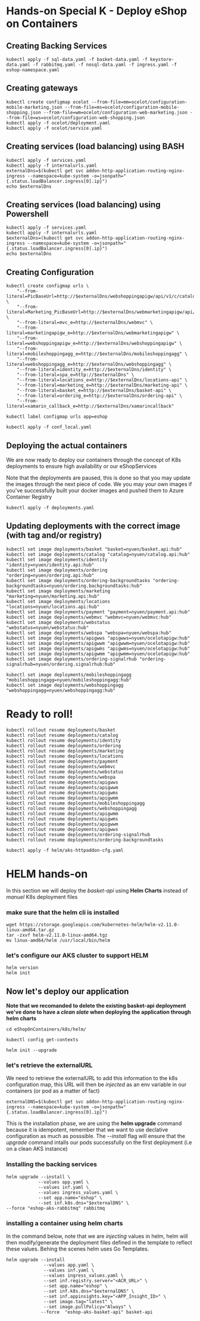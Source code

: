 # Hands-on Special K - Deploy eShop on Containers

## Creating Backing Services 
```
kubectl apply -f sql-data.yaml -f basket-data.yaml -f keystore-data.yaml -f rabbitmq.yaml -f nosql-data.yaml -f ingress.yaml -f eshop-namespace.yaml
```

## Creating gateways

```
kubectl create configmap ocelot --from-file=mm=ocelot/configuration-mobile-marketing.json --from-file=ms=ocelot/configuration-mobile-shopping.json --from-file=wm=ocelot/configuration-web-marketing.json --from-file=ws=ocelot/configuration-web-shopping.json
kubectl apply -f ocelot/deployment.yaml
kubectl apply -f ocelot/service.yaml
```

## Creating services (load balancing) using BASH
```
kubectl apply -f services.yaml
kubectl apply -f internalurls.yaml
externalDns=$(kubectl get svc addon-http-application-routing-nginx-ingress --namespace=kube-system -o=jsonpath="{.status.loadBalancer.ingress[0].ip}")
echo $externalDns
```


## Creating services (load balancing) using Powershell
```
kubectl apply -f services.yaml
kubectl apply -f internalurls.yaml
$externalDns=(kubectl get svc addon-http-application-routing-nginx-ingress --namespace=kube-system -o=jsonpath="{.status.loadBalancer.ingress[0].ip}")
echo $externalDns
```


## Creating Configuration
```
kubectl create configmap urls \
    "--from-literal=PicBaseUrl=http://$externalDns/webshoppingapigw/api/v1/c/catalog/items/[0]/pic/" \
    "--from-literal=Marketing_PicBaseUrl=http://$externalDns/webmarketingapigw/api/v1/m/campaigns/[0]/pic/" \
    "--from-literal=mvc_e=http://$externalDns/webmvc" \
    "--from-literal=marketingapigw_e=http://$externalDns/webmarketingapigw" \
    "--from-literal=webshoppingapigw_e=http://$externalDns/webshoppingapigw" \
    "--from-literal=mobileshoppingagg_e=http://$externalDns/mobileshoppingagg" \
    "--from-literal=webshoppingagg_e=http://$externalDns/webshoppingagg" \
    "--from-literal=identity_e=http://$externalDns/identity" \
    "--from-literal=spa_e=http://$externalDns" \
    "--from-literal=locations_e=http://$externalDns/locations-api" \
    "--from-literal=marketing_e=http://$externalDns/marketing-api" \
    "--from-literal=basket_e=http://$externalDns/basket-api" \
    "--from-literal=ordering_e=http://$externalDns/ordering-api" \
    "--from-literal=xamarin_callback_e=http://$externalDns/xamarincallback"

kubectl label configmap urls app=eshop

kubectl apply -f conf_local.yaml
```

## Deploying the actual containers
We are now ready to deploy our containers through the concept of K8s deployments to ensure high availability or our eShopServices

Note that the deployments are paused, this is done so that you may update the images through the next piece of code. We you may your own images if you've successfully built your docker images and pushed them to Azure Container Registry

```
kubectl apply -f deployments.yaml
```


## Updating deployments with the correct image (with tag and/or registry)
```
kubectl set image deployments/basket "basket=nyuen/basket.api:hub"
kubectl set image deployments/catalog "catalog=nyuen/catalog.api:hub"
kubectl set image deployments/identity "identity=nyuen/identity.api:hub"
kubectl set image deployments/ordering "ordering=nyuen/ordering.api:hub"
kubectl set image deployments/ordering-backgroundtasks "ordering-backgroundtasks=nyuen/ordering.backgroundtasks:hub"
kubectl set image deployments/marketing "marketing=nyuen/marketing.api:hub"
kubectl set image deployments/locations "locations=nyuen/locations.api:hub"
kubectl set image deployments/payment "payment=nyuen/payment.api:hub"
kubectl set image deployments/webmvc "webmvc=nyuen/webmvc:hub"
kubectl set image deployments/webstatus "webstatus=nyuen/webstatus:hub"
kubectl set image deployments/webspa "webspa=nyuen/webspa:hub"
kubectl set image deployments/apigwws "apigwws=nyuen/ocelotapigw:hub"
kubectl set image deployments/apigwwm "apigwwm=nyuen/ocelotapigw:hub"
kubectl set image deployments/apigwms "apigwms=nyuen/ocelotapigw:hub"
kubectl set image deployments/apigwmm "apigwmm=nyuen/ocelotapigw:hub"
kubectl set image deployments/ordering-signalrhub "ordering-signalrhub=nyuen/ordering.signalrhub:hub"

kubectl set image deployments/mobileshoppingagg "mobileshoppingagg=nyuen/mobileshoppingagg:hub"
kubectl set image deployments/webshoppingagg "webshoppingagg=nyuen/webshoppingagg:hub"
```

# Ready to roll!
```
kubectl rollout resume deployments/basket
kubectl rollout resume deployments/catalog
kubectl rollout resume deployments/identity
kubectl rollout resume deployments/ordering
kubectl rollout resume deployments/marketing
kubectl rollout resume deployments/locations
kubectl rollout resume deployments/payment
kubectl rollout resume deployments/webmvc
kubectl rollout resume deployments/webstatus
kubectl rollout resume deployments/webspa
kubectl rollout resume deployments/apigwws
kubectl rollout resume deployments/apigwwm
kubectl rollout resume deployments/apigwms
kubectl rollout resume deployments/apigwmm
kubectl rollout resume deployments/mobileshoppingagg
kubectl rollout resume deployments/webshoppingagg
kubectl rollout resume deployments/apigwmm
kubectl rollout resume deployments/apigwms
kubectl rollout resume deployments/apigwwm
kubectl rollout resume deployments/apigwws
kubectl rollout resume deployments/ordering-signalrhub
kubectl rollout resume deployments/ordering-backgroundtasks

kubectl apply -f helm/aks-httpaddon-cfg.yaml
```

# HELM hands-on
In this section we will deploy the _basket-api_ using **Helm Charts** instead of _manuel_ K8s deployment files

### make sure that the helm cli is installed

```
wget https://storage.googleapis.com/kubernetes-helm/helm-v2.11.0-linux-amd64.tar.gz
tar -zxvf helm-v2.11.0-linux-amd64.tgz
mv linux-amd64/helm /usr/local/bin/helm
```

### let's configure our AKS cluster to support HELM

```
helm version
helm init
```

## Now let's deploy our application

**Note that we recomanded to delete the existing basket-api deployment we've done to have a _clean slate_ when deploying the application through helm charts**

```
cd eShopOnContainers/k8s/helm/

kubectl config get-contexts

helm init --upgrade
```

### let's retrieve the externalURL
We need to retrieve the externalURL to add this information to the k8s configuration map, this URL will then be _injected_ as an env variable in our containers (or pod as a matter of fact)

```
externalDNS=$(kubectl get svc addon-http-application-routing-nginx-ingress --namespace=kube-system -o=jsonpath="{.status.loadBalancer.ingress[0].ip}")
```

This is the installation phase, we are using the **helm upgrade** command because it is idempotent, remember that we want to use declative configuration as much as posssible. The _--install_ flag will ensure that the _upgrade_ command intalls our pods successfully on the first deployment (i.e on a clean AKS instance)

### Installing the backing services
```
helm upgrade --install \
		    --values app.yaml \
		    --values inf.yaml \
		    --values ingress_values.yaml \
		    --set app.name="eshop" \
		    --set inf.k8s.dns="$externalDNS" \
--force "eshop-aks-rabbitmq" rabbitmq 
```

### installing a container using helm charts

In the command below, note that we are _injecting_ values in helm, helm will then modify/generate the deployment files defined in the template to reflect these values. Behing the scenes helm uses Go Templates.

```
helm upgrade --install
			  --values app.yaml \
			  --values inf.yaml \
			  --values ingress_values.yaml \
			  --set inf.registry.server="<ACR_URL>" \
			  --set app.name="eshop" \
			  --set inf.k8s.dns="$externalDNS" \
			  --set inf.appinsights.key="<APP_Insight_ID>" \
			  --set image.tag="latest" \
			  --set image.pullPolicy="Always" \
			 --force  "eshop-aks-basket-api" basket-api
```
